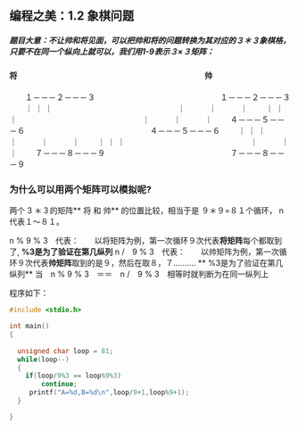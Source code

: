 ## 编程之美：1.2 象棋问题

##### 题目大意：不让帅和将见面，可以把帅和将的问题转换为其对应的３＊３象棋格，只要不在同一个纵向上就可以，我们用1-9表示３×３矩阵：

####      将　　　　　　　　　　　　　　　　　　　　　　　　帅　　
      
　　１－－－２－－－３　　　　　　　　　　　　　　　　１－－－２－－－３
　　｜     ｜     ｜　　　　　　　　　　　　　　　　｜　　　｜　　　｜
　　｜     ｜     ｜　　　　　　　　　　　　　　　　｜　　　｜　　　｜
　　４－－－５－－－６　　　　　　　　　　　　　　　　４－－－５－－－６
　　｜     ｜     ｜　　　　　　　　　　　　　　　　｜　　　｜　　　｜
　　｜     ｜     ｜　　　　　　　　　　　　　　　　｜　　　｜　　　｜
　　７－－－８－－－９　　　　　　　　　　　　　　　　７－－－８－－－９

### 为什么可以用两个矩阵可以模拟呢?

两个 3 ＊３的矩阵** 将 和 帅** 的位置比较，相当于是 ９＊９=８１个循环， n 代表１～８１。

n % 9 % 3　代表：　　以将矩阵为例，第一次循环９次代表**将矩阵**每个都取到了, **%3是为了验证在第几纵列**
n  /　9 % 3　代表：　　以帅矩阵为例，第一次循环９次代表**帅矩阵**取到的是９，然后在取８，７..........  ** %3是为了验证在第几纵列**
当　n % 9 % 3　＝＝　n  /　9 % 3　相等时就判断为在同一纵列上


程序如下：
```c
#include <stdio.h>

int main()
{
  
  unsigned char loop = 81;
  while(loop--)
  {	
	if(loop/9%3 == loop%9%3)
		continue;
     printf("A=%d,B=%d\n",loop/9+1,loop%9+1);
  }

}
```





